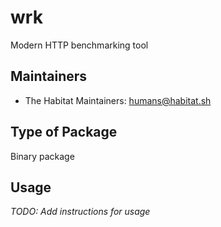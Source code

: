 # wrk

Modern HTTP benchmarking tool

## Maintainers

* The Habitat Maintainers: <humans@habitat.sh>

## Type of Package

Binary package

## Usage

*TODO: Add instructions for usage*
